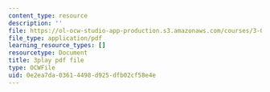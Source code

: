 ```yaml
---
content_type: resource
description: ''
file: https://ol-ocw-studio-app-production.s3.amazonaws.com/courses/3-091sc-introduction-to-solid-state-chemistry-fall-2010/0e2ea7da03614498d925dfb02cf58e4e_StY_01uUFSY.pdf
file_type: application/pdf
learning_resource_types: []
resourcetype: Document
title: 3play pdf file
type: OCWFile
uid: 0e2ea7da-0361-4498-d925-dfb02cf58e4e
---
```

